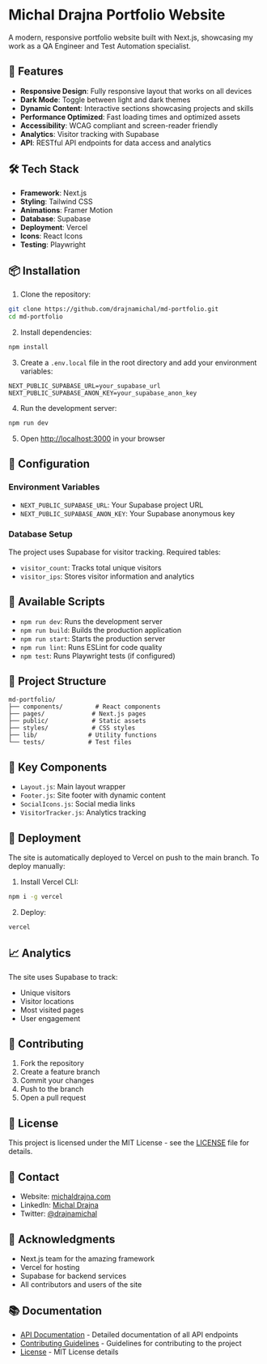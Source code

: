 # Michal Drajna Portfolio Website

A modern, responsive portfolio website built with Next.js, showcasing my work as a QA Engineer and Test Automation specialist.

## 🚀 Features

- **Responsive Design**: Fully responsive layout that works on all devices
- **Dark Mode**: Toggle between light and dark themes
- **Dynamic Content**: Interactive sections showcasing projects and skills
- **Performance Optimized**: Fast loading times and optimized assets
- **Accessibility**: WCAG compliant and screen-reader friendly
- **Analytics**: Visitor tracking with Supabase
- **API**: RESTful API endpoints for data access and analytics

## 🛠 Tech Stack

- **Framework**: Next.js
- **Styling**: Tailwind CSS
- **Animations**: Framer Motion
- **Database**: Supabase
- **Deployment**: Vercel
- **Icons**: React Icons
- **Testing**: Playwright

## 📦 Installation

1. Clone the repository:
```bash
git clone https://github.com/drajnamichal/md-portfolio.git
cd md-portfolio
```

2. Install dependencies:
```bash
npm install
```

3. Create a `.env.local` file in the root directory and add your environment variables:
```
NEXT_PUBLIC_SUPABASE_URL=your_supabase_url
NEXT_PUBLIC_SUPABASE_ANON_KEY=your_supabase_anon_key
```

4. Run the development server:
```bash
npm run dev
```

5. Open [http://localhost:3000](http://localhost:3000) in your browser

## 🔧 Configuration

### Environment Variables

- `NEXT_PUBLIC_SUPABASE_URL`: Your Supabase project URL
- `NEXT_PUBLIC_SUPABASE_ANON_KEY`: Your Supabase anonymous key

### Database Setup

The project uses Supabase for visitor tracking. Required tables:

- `visitor_count`: Tracks total unique visitors
- `visitor_ips`: Stores visitor information and analytics

## 📱 Available Scripts

- `npm run dev`: Runs the development server
- `npm run build`: Builds the production application
- `npm run start`: Starts the production server
- `npm run lint`: Runs ESLint for code quality
- `npm test`: Runs Playwright tests (if configured)

## 🎨 Project Structure

```
md-portfolio/
├── components/         # React components
├── pages/             # Next.js pages
├── public/            # Static assets
├── styles/            # CSS styles
├── lib/              # Utility functions
└── tests/            # Test files
```

## 🌟 Key Components

- `Layout.js`: Main layout wrapper
- `Footer.js`: Site footer with dynamic content
- `SocialIcons.js`: Social media links
- `VisitorTracker.js`: Analytics tracking

## 🚀 Deployment

The site is automatically deployed to Vercel on push to the main branch. To deploy manually:

1. Install Vercel CLI:
```bash
npm i -g vercel
```

2. Deploy:
```bash
vercel
```

## 📈 Analytics

The site uses Supabase to track:
- Unique visitors
- Visitor locations
- Most visited pages
- User engagement

## 🤝 Contributing

1. Fork the repository
2. Create a feature branch
3. Commit your changes
4. Push to the branch
5. Open a pull request

## 📝 License

This project is licensed under the MIT License - see the [LICENSE](LICENSE) file for details.

## 📧 Contact

- Website: [michaldrajna.com](https://michaldrajna.com)
- LinkedIn: [Michal Drajna](https://www.linkedin.com/in/michaldrajna)
- Twitter: [@drajnamichal](https://twitter.com/drajnamichal)

## 🙏 Acknowledgments

- Next.js team for the amazing framework
- Vercel for hosting
- Supabase for backend services
- All contributors and users of the site

## 📚 Documentation

- [API Documentation](docs/API.md) - Detailed documentation of all API endpoints
- [Contributing Guidelines](CONTRIBUTING.md) - Guidelines for contributing to the project
- [License](LICENSE) - MIT License details
